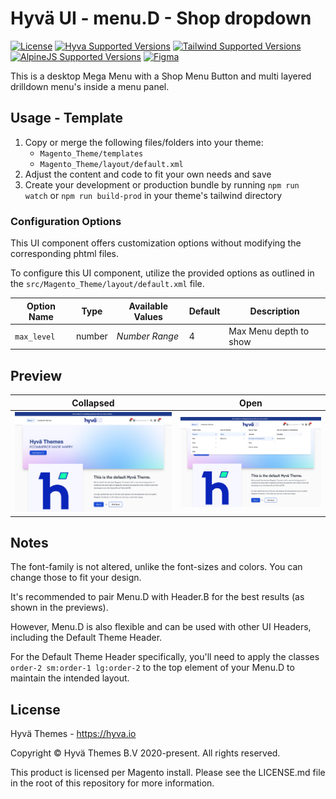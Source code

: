 # Hyvä UI - menu.D - Shop dropdown

[![License]](../../../LICENSE.md)
[![Hyva Supported Versions]](https://docs.hyva.io/hyva-ui-library/getting-started.html)
[![Tailwind Supported Versions]](https://tailwindcss.com/)
[![AlpineJS Supported Versions]](https://alpinejs.dev/)
[![Figma]](https://www.figma.com/@hyva)

This is a desktop Mega Menu with a Shop Menu Button and multi layered drilldown menu's inside a menu panel.

## Usage - Template

1. Copy or merge the following files/folders into your theme:
   * `Magento_Theme/templates`
   * `Magento_Theme/layout/default.xml`
2. Adjust the content and code to fit your own needs and save
3. Create your development or production bundle by running `npm run watch` or `npm run build-prod` in your
   theme's tailwind directory

### Configuration Options

This UI component offers customization options without modifying the corresponding phtml files.

To configure this UI component,
utilize the provided options as outlined in the `src/Magento_Theme/layout/default.xml` file.

| Option Name | Type   | Available Values | Default | Description            |
| ----------- | ------ | ---------------- | ------- | ---------------------- |
| `max_level` | number | _Number Range_   | 4       | Max Menu depth to show |

## Preview

| Collapsed    | Open         |
| ------------ | ------------ |
| ![preview-1] | ![preview-2] |

[preview-1]: ./media/D-shop-drowdown.jpg "Preview of the Menu C"
[preview-2]: ./media/D-shop-drowdown-open.jpg "Preview of the Menu C open"

## Notes

The font-family is not altered, unlike the font-sizes and colors. You can change those to fit your design.

It's recommended to pair Menu.D with Header.B for the best results (as shown in the previews).

However, Menu.D is also flexible and can be used with other UI Headers, including the Default Theme Header.

For the Default Theme Header specifically,
you'll need to apply the classes `order-2 sm:order-1 lg:order-2` to the top element of your Menu.D to maintain the intended layout.

## License

Hyvä Themes - https://hyva.io

Copyright © Hyvä Themes B.V 2020-present. All rights reserved.

This product is licensed per Magento install. Please see the LICENSE.md file in the root of this repository for more
information.

[License]: https://img.shields.io/badge/License-004d32?style=for-the-badge "Link to Hyvä License"
[Figma]: https://img.shields.io/badge/Figma-gray?style=for-the-badge&logo=Figma "Link to Figma"

[Hyva Supported Versions]: https://img.shields.io/badge/Hyv%C3%A4-1.2,_1.3-0A23B9?style=for-the-badge&labelColor=0A144B "Hyvä Supported Versions"
[Tailwind Supported Versions]: https://img.shields.io/badge/Tailwind-3-06B6D4?style=for-the-badge&logo=TailwindCSS "Tailwind Supported Versions"
[AlpineJS Supported Versions]: https://img.shields.io/badge/AlpineJS-3-8BC0D0?style=for-the-badge&logo=alpine.js "AlpineJS Supported Versions"
